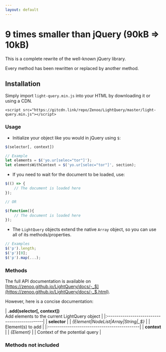 ```yaml
---
layout: default
---
```


# 9 times smaller than jQuery (90kB => 10kB)

This is a complete rewrite of the well-known jQuery library.

Every method has been rewritten or replaced by another method.

## Installation

Simply import `light-query.min.js` into your HTML by downloading it or using a CDN.
```
<script src="https://gitcdn.link/repo/Zenoo/LightQuery/master/light-query.min.js"></script>	
```

### Usage

* Initialize your object like you would in jQuery using `$`:

```js
$(selector[, context])

// Example
let elements = $('yo.ur[selec="tor"]');
let elementsWithContext = $('yo.ur[selec="tor"]', section);
```

* If you need to wait for the document to be loaded, use:

```js
$(() => {
	// The document is loaded here
});

// OR

$(function(){
	// The document is loaded here
});
```

* The `LightQuery` objects extend the native `Array` object, so you can use all of its methods/properties.

```js
// Examples
$('p').length;
$('p')[0];
$('p').map(...);
```

### Methods

The full API documentation is available on [https://zenoo.github.io/LightQuery/docs/-_$](https://zenoo.github.io/LightQuery/docs/-_$.html).

However, here is a concise documentation:

| **.add(selector[, context])**  
  Add elements to the current LightQuery object |
|:----------------------------------------------|
| **selector**                                  |
| *{Element|NodeList|Array|String|_$}*          |
| Element(s) to add                             |
|:----------------------------------------------|
| **context**                                   |
| *{Element}*                                   |
| Context of the potential query                |

### Methods not included